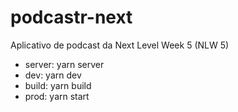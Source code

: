 # podcastr-next

Aplicativo de podcast da Next Level Week 5 (NLW 5)

-   server: yarn server
-   dev: yarn dev
-   build: yarn build
-   prod: yarn start
